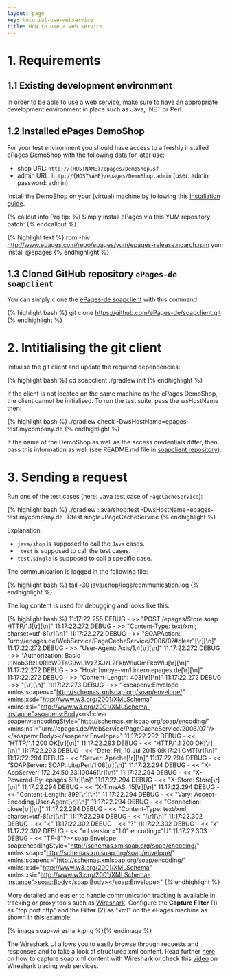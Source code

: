 ```yaml
---
layout: page
key: tutorial-use-webservice
title: How to use a web service
---
```


# 1. Requirements

## 1.1 Existing development environment

In order to be able to use a web service, make sure to have an appropriate development environment in place such as Java, .NET or Perl.

## 1.2 Installed ePages DemoShop

For your test environment you should have access to a freshly installed ePages DemoShop with the following data for later use:

* shop URL: `http://{HOSTNAME}/epages/DemoShop.sf`
* admin URL: `http://{HOSTNAME}/epages/DemoShop.admin` (user: admin, password: admin)

Install the DemoShop on your (virtual) machine by following this [installation guide](http://helpcenter.epages.com/Doc/ver_6_17_26/epages/Manual/en/ePages_Installation_Guide_for_Linux.html#Basic_ePages_Installation).

{% callout info Pro tip: %}
Simply install ePages via this YUM repository patch:
{% endcallout %}

{% highlight text %}
rpm -hiv http://www.epages.com/repo/epages/yum/epages-release.noarch.rpm
yum install @epages
{% endhighlight %}

## 1.3 Cloned GitHub repository `ePages-de soapclient`

You can simply clone the [ePages-de soapclient](https://github.com/ePages-de/soapclient) with this command:

{% highlight bash %}
git clone https://github.com/ePages-de/soapclient.git
{% endhighlight %}

# 2. Intitialising the git client

Initialise the git client and update the required dependencies:

{% highlight bash %}
cd soapclient
./gradlew init
{% endhighlight %}

If the client is not located on the same machine as the ePages DemoShop, the client cannot be initialised.
To run the test suite, pass the wsHostName then:

{% highlight bash %}
./gradlew check -DwsHostName=epages-test.mycompany.de
{% endhighlight %}

If the name of the DemoShop as well as the access credentials differ, then pass this information as well (see README.md file in [soapclient repository](https://github.com/ePages-de/soapclient)).

# 3. Sending a request

Run one of the test cases (here: Java test case of `PageCacheService`):

{% highlight bash %}
./gradlew :java/shop:test -DwsHostName=epages-test.mycompany.de -Dtest.single=PageCacheService
{% endhighlight %}

Explanation:

* `java/shop` is supposed to call the `Java` cases.
* `:test` is supposed to call the test cases.
* `test.single` is supposed to call a specific case.

The communication is logged in the following file:

{% highlight bash %}
tail -30 java/shop/logs/communication.log
{% endhighlight %}

The log content is used for debugging and looks like this:

{% highlight bash %}
11:17:22.255 DEBUG - >> "POST /epages/Store.soap HTTP/1.1[\r][\n]"
11:17:22.272 DEBUG - >> "Content-Type: text/xml; charset=utf-8[\r][\n]"
11:17:22.272 DEBUG - >> "SOAPAction: "urn://epages.de/WebService/PageCacheService/2006/07#clear"[\r][\n]"
11:17:22.272 DEBUG - >> "User-Agent: Axis/1.4[\r][\n]"
11:17:22.272 DEBUG - >> "Authorization: Basic L1Nob3BzL0RlbW9TaG9wL1VzZXJzL2FkbWluOmFkbWlu[\r][\n]"
11:17:22.272 DEBUG - >> "Host: hmoye-vm1.intern.epages.de[\r][\n]"
11:17:22.272 DEBUG - >> "Content-Length: 403[\r][\n]"
11:17:22.272 DEBUG - >> "[\r][\n]"
11:17:22.273 DEBUG - >> "<?xml version="1.0" encoding="UTF-8"?><soapenv:Envelope xmlns:soapenv="http://schemas.xmlsoap.org/soap/envelope/" xmlns:xsd="http://www.w3.org/2001/XMLSchema" xmlns:xsi="http://www.w3.org/2001/XMLSchema-instance"><soapenv:Body><ns1:clear soapenv:encodingStyle="http://schemas.xmlsoap.org/soap/encoding/" xmlns:ns1="urn://epages.de/WebService/PageCacheService/2006/07"/></soapenv:Body></soapenv:Envelope>"
11:17:22.292 DEBUG - << "HTTP/1.1 200 OK[\r][\n]"
11:17:22.293 DEBUG - << "HTTP/1.1 200 OK[\r][\n]"
11:17:22.293 DEBUG - << "Date: Fri, 10 Jul 2015 09:17:21 GMT[\r][\n]"
11:17:22.294 DEBUG - << "Server: Apache[\r][\n]"
11:17:22.294 DEBUG - << "SOAPServer: SOAP::Lite/Perl/1.08[\r][\n]"
11:17:22.294 DEBUG - << "X-AppServer: 172.24.50.23:10046[\r][\n]"
11:17:22.294 DEBUG - << "X-Powered-By: epages 6[\r][\n]"
11:17:22.294 DEBUG - << "X-Store: Store[\r][\n]"
11:17:22.294 DEBUG - << "X-TimeAS: 15[\r][\n]"
11:17:22.294 DEBUG - << "Content-Length: 399[\r][\n]"
11:17:22.294 DEBUG - << "Vary: Accept-Encoding,User-Agent[\r][\n]"
11:17:22.294 DEBUG - << "Connection: close[\r][\n]"
11:17:22.294 DEBUG - << "Content-Type: text/xml; charset=utf-8[\r][\n]"
11:17:22.294 DEBUG - << "[\r][\n]"
11:17:22.302 DEBUG - << "<"
11:17:22.302 DEBUG - << "?"
11:17:22.302 DEBUG - << "x"
11:17:22.302 DEBUG - << "ml version="1.0" encoding="U"
11:17:22.303 DEBUG - << "TF-8"?><soap:Envelope soap:encodingStyle="http://schemas.xmlsoap.org/soap/encoding/" xmlns:soap="http://schemas.xmlsoap.org/soap/envelope/" xmlns:soapenc="http://schemas.xmlsoap.org/soap/encoding/" xmlns:xsd="http://www.w3.org/2001/XMLSchema" xmlns:xsi="http://www.w3.org/2001/XMLSchema-instance"><soap:Body><clearResponse xsi:nil="true" /></soap:Body></soap:Envelope>"
{% endhighlight %}

More detailed and easier to handle communication tracking is available in tracking or proxy tools such as [Wireshark](https://www.wireshark.org/).
Configure the **Capture Filter** (1) as "tcp port http" and the **Filter** (2) as "xml" on the ePages machine as shown in this example:

{% image soap-wireshark.png %}{% endimage %}

The Wireshark UI allows you to easily browse through requests and responses and to take a look at structured xml content.
Read further [here](http://geekswithblogs.net/EltonStoneman/archive/2009/01/29/debugging-soap-messages-with-wireshark.aspx) on how to capture soap xml content with Wireshark or check this [video](https://www.youtube.com/watch?v=qAF8FMxFwoQ&feature=youtu.be) on Wireshark tracing web services.
